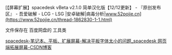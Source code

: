 [【屏幕扩展】spacedesk vBeta v2.1.0 简单汉化版【12/12更新】 - 『原创发布区』 - 吾爱破解 - LCG - LSG |安卓破解|病毒分析|www.52pojie.cn](https://www.52pojie.cn/thread-1862830-1-1.html)

文件保存在 百度网盘的 工具类

[spacedesk-笔记本、平板、扩展屏幕-解决平板字体太小的问题_spacedesk 网页端拓展屏幕-CSDN博客](https://blog.csdn.net/tfnmdmx/article/details/126084099)